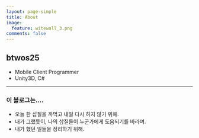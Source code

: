```yaml
---
layout: page-simple
title: About
image:
  feature: witewall_3.png
comments: false
---
```

## btwos25
<!--* Jeju, South Korea -->
* Mobile Client Programmer
* Unity3D, C#

<!--___

### 살짝 발만 담군 Skills
* Android, iOS -->

___

### 이 블로그는....
* 오늘 한 삽질을 까먹고 내일 다시 하지 않기 위해.
* 내가 그랬듯이, 나의 삽질들이 누군가에게 도움되기를 바라며.  
* 내가 했던 일들을 정리하기 위해. 